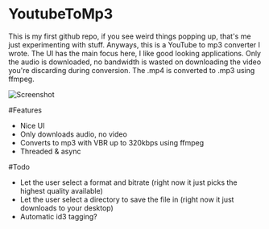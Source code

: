 YoutubeToMp3
============
This is my first github repo, if you see weird things popping up, that's me just experimenting with 
stuff.
Anyways, this is a YouTube to mp3 converter I wrote. The UI has the main focus here, I like good looking applications.
Only the audio is downloaded, no bandwidth is wasted on downloading the video you're discarding during conversion.
The .mp4 is converted to .mp3 using ffmpeg.

![Screenshot](http://i.imgur.com/7Jfg6Cs.png)

#Features
- Nice UI
- Only downloads audio, no video
- Converts to mp3 with VBR up to 320kbps using ffmpeg
- Threaded & async

#Todo
- Let the user select a format and bitrate (right now it just picks the highest quality available)
- Let the user select a directory to save the file in (right now it just downloads to your desktop)
- Automatic id3 tagging?
